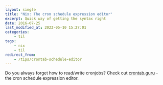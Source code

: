 ```yaml
---
layout: single
title: "Nix: The cron schedule expression editor"
excerpt: Quick way of getting the syntax right
date: 2016-07-25
last_modified_at: 2023-05-10 15:27:01
categories:
    - til
tags:
    - nix
    - til
redirect_from:
    - /tips/crontab-schedule-editor
---
```


Do you always forget how to read/write cronjobs?
Check out [crontab.guru](http://crontab.guru/) - the cron schedule expression editor.
